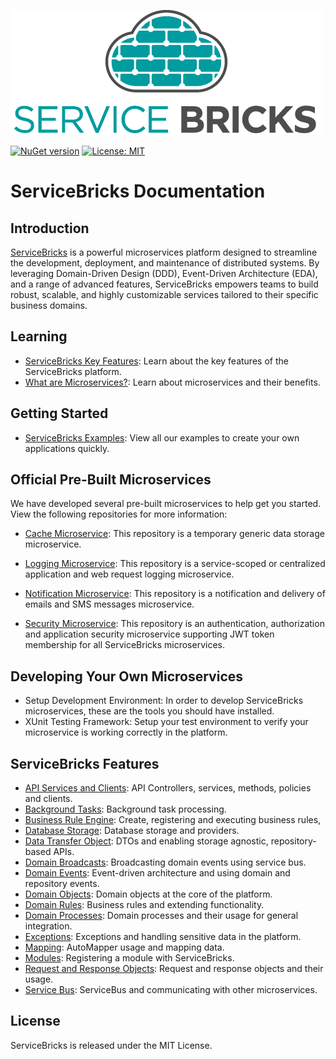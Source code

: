 ![ServiceBricks Logo](https://github.com/holomodular/ServiceBricks/blob/main/Logo.png)  

[![NuGet version](https://badge.fury.io/nu/ServiceBricks.svg)](https://badge.fury.io/nu/ServiceBricks)
[![License: MIT](https://img.shields.io/badge/License-MIT-blue.svg)](https://opensource.org/licenses/MIT)

# ServiceBricks Documentation

## Introduction
[ServiceBricks](https://github.com/holomodular/ServiceBricks) is a powerful microservices platform designed to streamline the development, deployment, and maintenance of distributed systems. By leveraging Domain-Driven Design (DDD), Event-Driven Architecture (EDA), and a range of advanced features, ServiceBricks empowers teams to build robust, scalable, and highly customizable services tailored to their specific business domains.

## Learning
* [ServiceBricks Key Features](https://github.com/holomodular/ServiceBricks-Documentation/blob/main/V1/KeyFeatures.md): Learn about the key features of the ServiceBricks platform.
* [What are Microservices?](https://github.com/holomodular/ServiceBricks-Documentation/blob/main/V1/WhatAreMicroservices.md): Learn about microservices and their benefits.

## Getting Started
* [ServiceBricks Examples](https://github.com/holomodular/ServiceBricks-Examples): View all our examples to create your own applications quickly.

## Official Pre-Built Microservices
We have developed several pre-built microservices to help get you started. View the following repositories for more information:
* [Cache Microservice](https://github.com/holomodular/ServiceBricks-Cache): This repository is a temporary generic data storage microservice.

* [Logging Microservice](https://github.com/holomodular/ServiceBricks-Logging): This repository is a service-scoped or centralized application and web request logging microservice.

* [Notification Microservice](https://github.com/holomodular/ServiceBricks-Notification): This repository is a notification and delivery of emails and SMS messages microservice.

* [Security Microservice](https://github.com/holomodular/ServiceBricks-Security): This repository is an authentication, authorization and application security microservice supporting JWT token membership for all ServiceBricks microservices.

## Developing Your Own Microservices

* Setup Development Environment: In order to develop ServiceBricks microservices, these are the tools you should have installed.
* XUnit Testing Framework: Setup your test environment to verify your microservice is working correctly in the platform.

## ServiceBricks Features

* [API Services and Clients](https://github.com/holomodular/ServiceBricks-Documentation/blob/main/V1/API.md): API Controllers, services, methods, policies and clients.
* [Background Tasks](https://github.com/holomodular/ServiceBricks-Documentation/blob/main/V1/BackgroundTasks.md): Background task processing.
* [Business Rule Engine](https://github.com/holomodular/ServiceBricks-Documentation/blob/main/V1/BusinessRuleEngine.md): Create, registering and executing business rules,
* [Database Storage](https://github.com/holomodular/ServiceBricks-Documentation/blob/main/V1/DatabaseStorage.md): Database storage and providers.
* [Data Transfer Object](https://github.com/holomodular/ServiceBricks-Documentation/blob/main/V1/DataTransferObject.md): DTOs and enabling storage agnostic, repository-based APIs.
* [Domain Broadcasts](https://github.com/holomodular/ServiceBricks-Documentation/blob/main/V1/DomainBroadcasts.md): Broadcasting domain events using service bus.
* [Domain Events](https://github.com/holomodular/ServiceBricks-Documentation/blob/main/V1/DomainEvents.md): Event-driven architecture and using domain and repository events.
* [Domain Objects](https://github.com/holomodular/ServiceBricks-Documentation/blob/main/V1/DomainObjects.md): Domain objects at the core of the platform.
* [Domain Rules](https://github.com/holomodular/ServiceBricks-Documentation/blob/main/V1/DomainRules.md): Business rules and extending functionality.
* [Domain Processes](https://github.com/holomodular/ServiceBricks-Documentation/blob/main/V1/DomainProcesses.md): Domain processes and their usage for general integration.
* [Exceptions](https://github.com/holomodular/ServiceBricks-Documentation/blob/main/V1/Exception.md): Exceptions and handling sensitive data in the platform.
* [Mapping](https://github.com/holomodular/ServiceBricks-Documentation/blob/main/V1/Mapping.md): AutoMapper usage and mapping data.
* [Modules](https://github.com/holomodular/ServiceBricks-Documentation/blob/main/V1/Modules.md): Registering a module with ServiceBricks.
* [Request and Response Objects](https://github.com/holomodular/ServiceBricks-Documentation/blob/main/V1/RequestAndResponse.md): Request and response objects and their usage.
* [Service Bus](https://github.com/holomodular/ServiceBricks-Documentation/blob/main/V1/ServiceBus.md): ServiceBus and communicating with other microservices.


## License
ServiceBricks is released under the MIT License.
